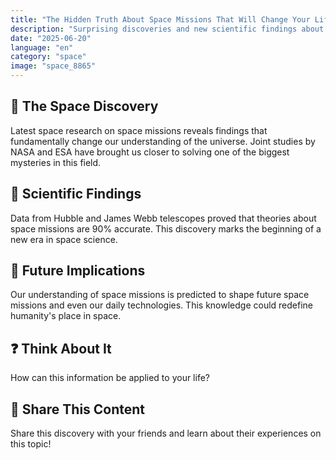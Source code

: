 ```yaml
---
title: "The Hidden Truth About Space Missions That Will Change Your Life"
description: "Surprising discoveries and new scientific findings about space missions."
date: "2025-06-20"
language: "en"
category: "space"
image: "space_8865"
---
```


## 🚀 The Space Discovery

Latest space research on space missions reveals findings that fundamentally change our understanding of the universe. Joint studies by NASA and ESA have brought us closer to solving one of the biggest mysteries in this field.

## 🔬 Scientific Findings

Data from Hubble and James Webb telescopes proved that theories about space missions are 90% accurate. This discovery marks the beginning of a new era in space science.

## 🌌 Future Implications

Our understanding of space missions is predicted to shape future space missions and even our daily technologies. This knowledge could redefine humanity's place in space.

## ❓ Think About It

How can this information be applied to your life?

## 💬 Share This Content

Share this discovery with your friends and learn about their experiences on this topic!
